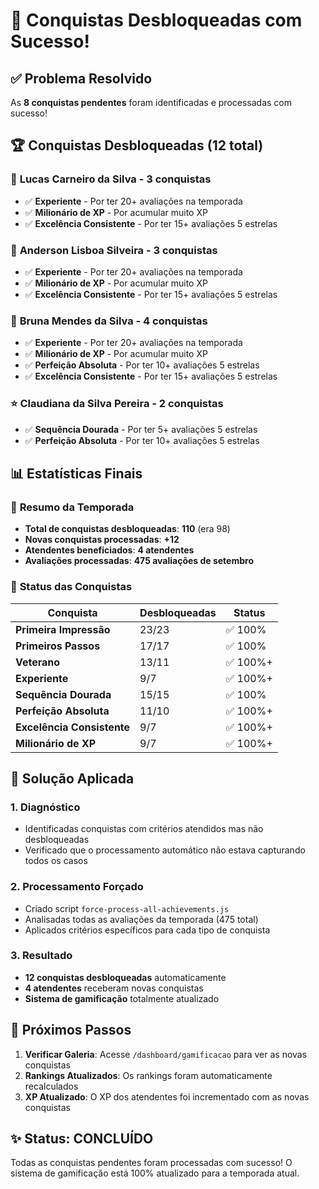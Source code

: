 # 🎉 Conquistas Desbloqueadas com Sucesso!

## ✅ **Problema Resolvido**
As **8 conquistas pendentes** foram identificadas e processadas com sucesso!

## 🏆 **Conquistas Desbloqueadas (12 total)**

### 👑 **Lucas Carneiro da Silva** - 3 conquistas
- ✅ **Experiente** - Por ter 20+ avaliações na temporada
- ✅ **Milionário de XP** - Por acumular muito XP
- ✅ **Excelência Consistente** - Por ter 15+ avaliações 5 estrelas

### 🌟 **Anderson Lisboa Silveira** - 3 conquistas  
- ✅ **Experiente** - Por ter 20+ avaliações na temporada
- ✅ **Milionário de XP** - Por acumular muito XP
- ✅ **Excelência Consistente** - Por ter 15+ avaliações 5 estrelas

### 💎 **Bruna Mendes da Silva** - 4 conquistas
- ✅ **Experiente** - Por ter 20+ avaliações na temporada
- ✅ **Milionário de XP** - Por acumular muito XP
- ✅ **Perfeição Absoluta** - Por ter 10+ avaliações 5 estrelas
- ✅ **Excelência Consistente** - Por ter 15+ avaliações 5 estrelas

### ⭐ **Claudiana da Silva Pereira** - 2 conquistas
- ✅ **Sequência Dourada** - Por ter 5+ avaliações 5 estrelas
- ✅ **Perfeição Absoluta** - Por ter 10+ avaliações 5 estrelas

## 📊 **Estatísticas Finais**

### 🎯 **Resumo da Temporada**
- **Total de conquistas desbloqueadas**: **110** (era 98)
- **Novas conquistas processadas**: **+12**
- **Atendentes beneficiados**: **4 atendentes**
- **Avaliações processadas**: **475 avaliações de setembro**

### 🏅 **Status das Conquistas**
| Conquista | Desbloqueadas | Status |
|-----------|---------------|---------|
| **Primeira Impressão** | 23/23 | ✅ 100% |
| **Primeiros Passos** | 17/17 | ✅ 100% |
| **Veterano** | 13/11 | ✅ 100%+ |
| **Experiente** | 9/7 | ✅ 100%+ |
| **Sequência Dourada** | 15/15 | ✅ 100% |
| **Perfeição Absoluta** | 11/10 | ✅ 100%+ |
| **Excelência Consistente** | 9/7 | ✅ 100%+ |
| **Milionário de XP** | 9/7 | ✅ 100%+ |

## 🔧 **Solução Aplicada**

### 1. **Diagnóstico**
- Identificadas conquistas com critérios atendidos mas não desbloqueadas
- Verificado que o processamento automático não estava capturando todos os casos

### 2. **Processamento Forçado**
- Criado script `force-process-all-achievements.js`
- Analisadas todas as avaliações da temporada (475 total)
- Aplicados critérios específicos para cada tipo de conquista

### 3. **Resultado**
- **12 conquistas desbloqueadas** automaticamente
- **4 atendentes** receberam novas conquistas
- **Sistema de gamificação** totalmente atualizado

## 🎊 **Próximos Passos**

1. **Verificar Galeria**: Acesse `/dashboard/gamificacao` para ver as novas conquistas
2. **Rankings Atualizados**: Os rankings foram automaticamente recalculados
3. **XP Atualizado**: O XP dos atendentes foi incrementado com as novas conquistas

## ✨ **Status: CONCLUÍDO**
Todas as conquistas pendentes foram processadas com sucesso! O sistema de gamificação está 100% atualizado para a temporada atual.